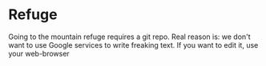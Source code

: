 # Refuge
Going to the mountain refuge requires a git repo. Real reason is: we don't want to use Google services to write freaking text. If you want to edit it, use your web-browser
